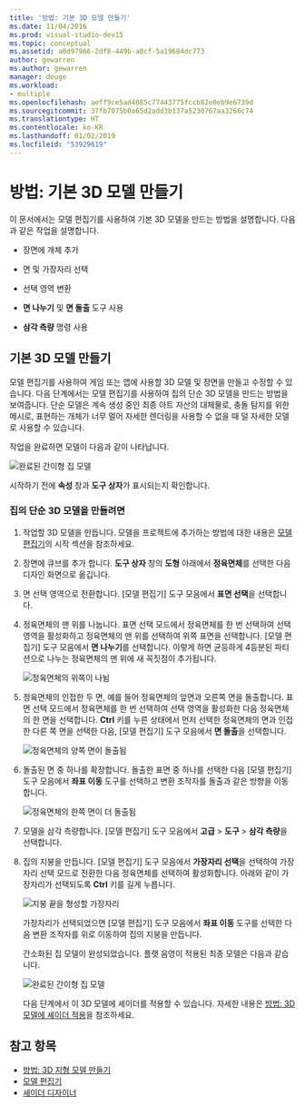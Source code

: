 ```yaml
---
title: '방법: 기본 3D 모델 만들기'
ms.date: 11/04/2016
ms.prod: visual-studio-dev15
ms.topic: conceptual
ms.assetid: a0d97966-2df8-449b-a8cf-5a19684dc773
author: gewarren
ms.author: gewarren
manager: douge
ms.workload:
- multiple
ms.openlocfilehash: aeff9ce5ad4085c77443775fccb82e0eb9e6739d
ms.sourcegitcommit: 37fb7075b0a65d2add3b137a5230767aa3266c74
ms.translationtype: HT
ms.contentlocale: ko-KR
ms.lasthandoff: 01/02/2019
ms.locfileid: "53929619"
---
```

# <a name="how-to-create-a-basic-3d-model"></a>방법: 기본 3D 모델 만들기

이 문서에서는 모델 편집기를 사용하여 기본 3D 모델을 만드는 방법을 설명합니다. 다음과 같은 작업을 설명합니다.

-   장면에 개체 추가

-   면 및 가장자리 선택

-   선택 영역 변환

-   **면 나누기** 및 **면 돌출** 도구 사용

-   **삼각 측량** 명령 사용

## <a name="create-a-basic-3d-model"></a>기본 3D 모델 만들기
 모델 편집기를 사용하여 게임 또는 앱에 사용할 3D 모델 및 장면을 만들고 수정할 수 있습니다. 다음 단계에서는 모델 편집기를 사용하여 집의 단순 3D 모델을 만드는 방법을 보여줍니다. 단순 모델은 계속 생성 중인 최종 아트 자산의 대체물로, 충돌 탐지를 위한 메시로, 표현하는 개체가 너무 멀어 자세한 렌더링을 사용할 수 없을 때 덜 자세한 모델로 사용할 수 있습니다.

 작업을 완료하면 모델이 다음과 같이 나타납니다.

 ![완료된 간이형 집 모델](../designers/media/gfx_model_demo_house_final.png)

 시작하기 전에 **속성** 창과 **도구 상자**가 표시되는지 확인합니다.

### <a name="to-create-a-simplified-3d-model-of-a-house"></a>집의 단순 3D 모델을 만들려면

1. 작업할 3D 모델을 만듭니다. 모델을 프로젝트에 추가하는 방법에 대한 내용은 [모델 편집기](../designers/model-editor.md)의 시작 섹션을 참조하세요.

2. 장면에 큐브를 추가 합니다. **도구 상자** 창의 **도형** 아래에서 **정육면체**를 선택한 다음 디자인 화면으로 옮깁니다.

3. 면 선택 영역으로 전환합니다. [모델 편집기] 도구 모음에서 **표면 선택**을 선택합니다.

4. 정육면체의 맨 위를 나눕니다. 표면 선택 모드에서 정육면체를 한 번 선택하여 선택 영역을 활성화하고 정육면체의 맨 위를 선택하여 위쪽 표면을 선택합니다. [모델 편집기] 도구 모음에서 **면 나누기**를 선택합니다. 이렇게 하면 균등하게 4등분된 파티션으로 나누는 정육면체의 맨 위에 새 꼭짓점이 추가됩니다.

    ![정육면체의 위쪽이 나뉨](../designers/media/gfx_model_demo_house_subdiv.png)

5. 정육면체의 인접한 두 면, 예를 들어 정육면체의 앞면과 오른쪽 면을 돌출합니다. 표면 선택 모드에서 정육면체를 한 번 선택하여 선택 영역을 활성화한 다음 정육면체의 한 면을 선택합니다. **Ctrl** 키를 누른 상태에서 먼저 선택한 정육면체의 면과 인접한 다른 쪽 면을 선택한 다음, [모델 편집기] 도구 모음에서 **면 돌출**을 선택합니다.

    ![정육면체의 양쪽 면이 돌출됨](../designers/media/gfx_model_demo_house_extrude.png)

6. 돌출된 면 중 하나를 확장합니다. 돌출한 표면 중 하나를 선택한 다음 [모델 편집기] 도구 모음에서 **좌표 이동** 도구를 선택하고 변환 조작자를 돌출과 같은 방향을 이동합니다.

    ![정육면체의 한쪽 면이 더 돌출됨](../designers/media/gfx_model_demo_house_extend.png)

7. 모델을 삼각 측량합니다. [모델 편집기] 도구 모음에서 **고급** > **도구** > **삼각 측량**을 선택합니다.

8. 집의 지붕을 만듭니다. [모델 편집기] 도구 모음에서 **가장자리 선택**을 선택하여 가장자리 선택 모드로 전환한 다음 정육면체를 선택하여 활성화합니다. 아래와 같이 가장자리가 선택되도록 **Ctrl** 키를 길게 누릅니다.

    ![지붕 끝을 형성할 가장자리](../designers/media/gfx_model_demo_house_edges.png)

    가장자리가 선택되었으면 [모델 편집기] 도구 모음에서 **좌표 이동** 도구를 선택한 다음 변환 조작자를 위로 이동하여 집의 지붕을 만듭니다.

   간소화된 집 모델이 완성되었습니다. 플랫 음영이 적용된 최종 모델은 다음과 같습니다.

   ![완료된 간이형 집 모델](../designers/media/gfx_model_demo_house_final.png)

   다음 단계에서 이 3D 모델에 셰이더를 적용할 수 있습니다. 자세한 내용은 [방법: 3D 모델에 셰이더 적용](../designers/how-to-apply-a-shader-to-a-3-d-model.md)을 참조하세요.

## <a name="see-also"></a>참고 항목

- [방법: 3D 지형 모델 만들기](../designers/how-to-model-3-d-terrain.md)
- [모델 편집기](../designers/model-editor.md)
- [셰이더 디자이너](../designers/shader-designer.md)
